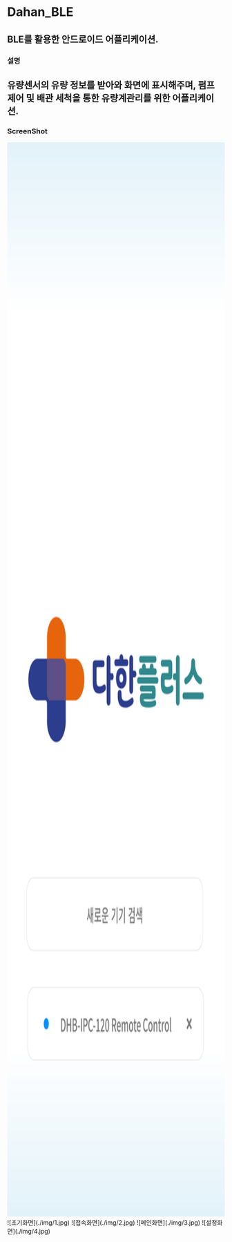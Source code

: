 # Dahan_BLE
BLE를 활용한 안드로이드 어플리케이션.
------
### 설명
유량센서의 유량 정보를 받아와 화면에 표시해주며, 펌프 제어 및 배관 세척을 통한 유량계관리를 위한 어플리케이션.
------
### ScreenShot
<img src="./img/1.jpg" width="1125" height="2487">
![초기화면](./img/1.jpg)
![접속화면](./img/2.jpg)
![메인화면](./img/3.jpg)
![설정화면](./img/4.jpg)
